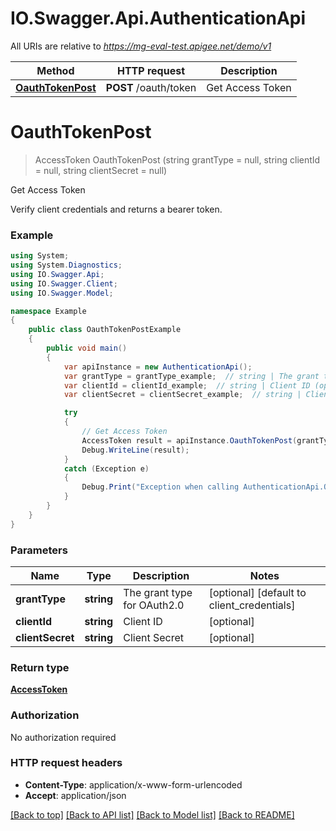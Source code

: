 # IO.Swagger.Api.AuthenticationApi

All URIs are relative to *https://mg-eval-test.apigee.net/demo/v1*

Method | HTTP request | Description
------------- | ------------- | -------------
[**OauthTokenPost**](AuthenticationApi.md#oauthtokenpost) | **POST** /oauth/token | Get Access Token


<a name="oauthtokenpost"></a>
# **OauthTokenPost**
> AccessToken OauthTokenPost (string grantType = null, string clientId = null, string clientSecret = null)

Get Access Token

Verify client credentials and returns a bearer token.

### Example
```csharp
using System;
using System.Diagnostics;
using IO.Swagger.Api;
using IO.Swagger.Client;
using IO.Swagger.Model;

namespace Example
{
    public class OauthTokenPostExample
    {
        public void main()
        {
            var apiInstance = new AuthenticationApi();
            var grantType = grantType_example;  // string | The grant type for OAuth2.0 (optional)  (default to client_credentials)
            var clientId = clientId_example;  // string | Client ID (optional) 
            var clientSecret = clientSecret_example;  // string | Client Secret (optional) 

            try
            {
                // Get Access Token
                AccessToken result = apiInstance.OauthTokenPost(grantType, clientId, clientSecret);
                Debug.WriteLine(result);
            }
            catch (Exception e)
            {
                Debug.Print("Exception when calling AuthenticationApi.OauthTokenPost: " + e.Message );
            }
        }
    }
}
```

### Parameters

Name | Type | Description  | Notes
------------- | ------------- | ------------- | -------------
 **grantType** | **string**| The grant type for OAuth2.0 | [optional] [default to client_credentials]
 **clientId** | **string**| Client ID | [optional] 
 **clientSecret** | **string**| Client Secret | [optional] 

### Return type

[**AccessToken**](AccessToken.md)

### Authorization

No authorization required

### HTTP request headers

 - **Content-Type**: application/x-www-form-urlencoded
 - **Accept**: application/json

[[Back to top]](#) [[Back to API list]](../README.md#documentation-for-api-endpoints) [[Back to Model list]](../README.md#documentation-for-models) [[Back to README]](../README.md)

